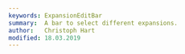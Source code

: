 ```yaml
---
keywords: ExpansionEditBar
summary:  A bar to select different expansions.
author:   Christoph Hart
modified: 18.03.2019
---
```

  